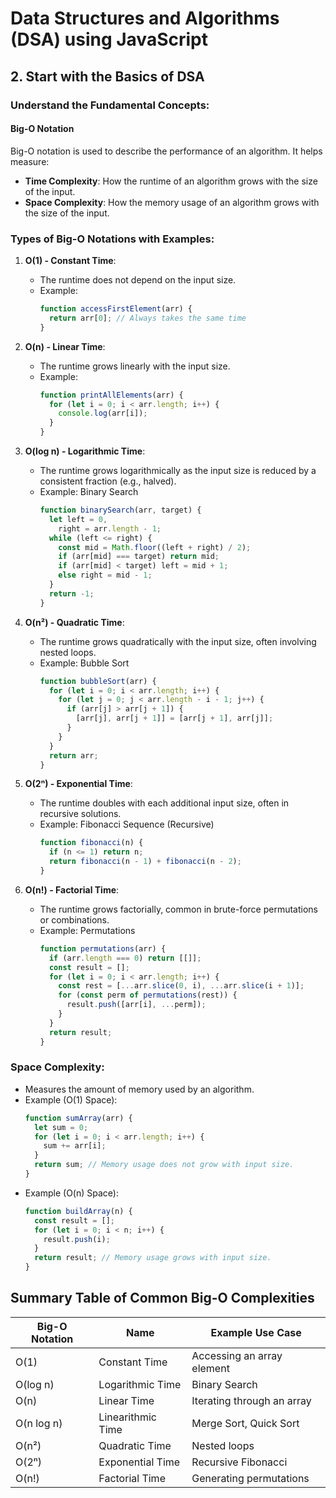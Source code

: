 # Data Structures and Algorithms (DSA) using JavaScript

## 2. Start with the Basics of DSA

### Understand the Fundamental Concepts:

#### Big-O Notation

Big-O notation is used to describe the performance of an algorithm. It helps measure:

- **Time Complexity**: How the runtime of an algorithm grows with the size of the input.
- **Space Complexity**: How the memory usage of an algorithm grows with the size of the input.

### Types of Big-O Notations with Examples:

1. **O(1) - Constant Time**:

   - The runtime does not depend on the input size.
   - Example:
     ```javascript
     function accessFirstElement(arr) {
       return arr[0]; // Always takes the same time
     }
     ```

2. **O(n) - Linear Time**:

   - The runtime grows linearly with the input size.
   - Example:
     ```javascript
     function printAllElements(arr) {
       for (let i = 0; i < arr.length; i++) {
         console.log(arr[i]);
       }
     }
     ```

3. **O(log n) - Logarithmic Time**:

   - The runtime grows logarithmically as the input size is reduced by a consistent fraction (e.g., halved).
   - Example: Binary Search
     ```javascript
     function binarySearch(arr, target) {
       let left = 0,
         right = arr.length - 1;
       while (left <= right) {
         const mid = Math.floor((left + right) / 2);
         if (arr[mid] === target) return mid;
         if (arr[mid] < target) left = mid + 1;
         else right = mid - 1;
       }
       return -1;
     }
     ```

4. **O(n²) - Quadratic Time**:

   - The runtime grows quadratically with the input size, often involving nested loops.
   - Example: Bubble Sort
     ```javascript
     function bubbleSort(arr) {
       for (let i = 0; i < arr.length; i++) {
         for (let j = 0; j < arr.length - i - 1; j++) {
           if (arr[j] > arr[j + 1]) {
             [arr[j], arr[j + 1]] = [arr[j + 1], arr[j]];
           }
         }
       }
       return arr;
     }
     ```

5. **O(2ⁿ) - Exponential Time**:

   - The runtime doubles with each additional input size, often in recursive solutions.
   - Example: Fibonacci Sequence (Recursive)
     ```javascript
     function fibonacci(n) {
       if (n <= 1) return n;
       return fibonacci(n - 1) + fibonacci(n - 2);
     }
     ```

6. **O(n!) - Factorial Time**:
   - The runtime grows factorially, common in brute-force permutations or combinations.
   - Example: Permutations
     ```javascript
     function permutations(arr) {
       if (arr.length === 0) return [[]];
       const result = [];
       for (let i = 0; i < arr.length; i++) {
         const rest = [...arr.slice(0, i), ...arr.slice(i + 1)];
         for (const perm of permutations(rest)) {
           result.push([arr[i], ...perm]);
         }
       }
       return result;
     }
     ```

### Space Complexity:

- Measures the amount of memory used by an algorithm.
- Example (O(1) Space):
  ```javascript
  function sumArray(arr) {
    let sum = 0;
    for (let i = 0; i < arr.length; i++) {
      sum += arr[i];
    }
    return sum; // Memory usage does not grow with input size.
  }
  ```
- Example (O(n) Space):
  ```javascript
  function buildArray(n) {
    const result = [];
    for (let i = 0; i < n; i++) {
      result.push(i);
    }
    return result; // Memory usage grows with input size.
  }
  ```

## Summary Table of Common Big-O Complexities

| Big-O Notation | Name              | Example Use Case           |
| -------------- | ----------------- | -------------------------- |
| O(1)           | Constant Time     | Accessing an array element |
| O(log n)       | Logarithmic Time  | Binary Search              |
| O(n)           | Linear Time       | Iterating through an array |
| O(n log n)     | Linearithmic Time | Merge Sort, Quick Sort     |
| O(n²)          | Quadratic Time    | Nested loops               |
| O(2ⁿ)          | Exponential Time  | Recursive Fibonacci        |
| O(n!)          | Factorial Time    | Generating permutations    |
